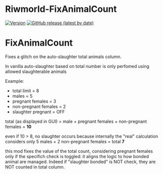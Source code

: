 # Riwmorld-FixAnimalCount

[![Version](https://img.shields.io/badge/Rimworld-1.4-green.svg)](http://rimworldgame.com/)
[![GitHub release (latest by date)](https://img.shields.io/github/v/release/angelolocritani/Rimworld-FixAnimalCount)](https://github.com/angelolocritani/Rimworld-FixAnimalCount/releases/latest)
# FixAnimalCount

Fixes a glitch on the auto-slaughter total animals column.

In vanilla auto-slaughter based on total number is only perfomed using allowed slaughterable animals

Example:
- total limit = 8
- males = 5
- pregnant females = 3
- non-pregnant females = 2
- slaughter pregnant = OFF

total (as displayed in GUI) = male + pregnant females + non-pregnant females = **10**

even if 10 > 8, no slaughter occurs because internally the "real" calculation considers only 5 males + 2 non-pregnant females = total **7**

this mod fixes the value of the total count, considering pregnant females only if the specifich check is toggled: it aligns the logic to how bonded animal are managed. Indeed if "slaughter bonded" is NOT check, they are NOT counted in total column.

